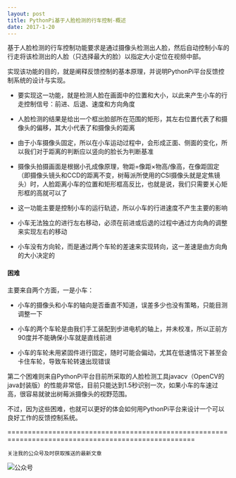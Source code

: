 ```yaml
---
layout: post
title: PythonPi基于人脸检测的行车控制-概述
date: 2017-1-20
---
```

基于人脸检测的行车控制功能要求是通过摄像头检测出人脸，然后自动控制小车的行走将该检测出的人脸（只选择最大的脸）以指定大小定位在视频中部。

实现该功能的目的，就是阐释反馈控制的基本原理，并说明PythonPi平台反馈控制系统的设计与实现。


- 要实现这一功能，就是检测人脸在画面中的位置和大小，以此来产生小车的行走控制信号：前进、后退、速度和方向角度

- 人脸检测的结果是给出一个框出脸部所在范围的矩形，其左右位置代表了和摄像头的偏移，其大小代表了和摄像头的距离

- 由于小车摄像头固定，所以在小车运动过程中，会形成正面、侧面的变化，所以我们对于距离的判断应以竖向的脸长为判断基准

- 摄像头拍摄画面是根据小孔成像原理，物距=像距×物高/像高，在像距固定（即摄像头镜头和CCD的距离不变，树莓派所使用的CSI摄像头就是定焦镜头）时，人脸距离小车的位置和矩形框高反比，也就是说，我们只需要关心矩形框的高就可以了

- 这一功能主要是控制小车的运行轨迹，所以小车的行进速度不产生主要的影响

- 小车无法独立的进行左右移动，必须在前进或后退的过程中通过方向角的调整来实现左右的移动

- 小车没有方向轮，而是通过两个车轮的差速来实现转向，这一差速是由方向角的大小决定的

#### 困难

主要来自两个方面，一是小车：

- 小车的摄像头和小车的轴向是否垂直不知道，误差多少也没有策略，只能目测调整一下

- 小车的两个车轮是由我们手工装配到步进电机的轴上，并未校准，所以正前方90度并不能确保小车就是直线前进

- 小车的车轮未用紧固件进行固定，随时可能会偏动，尤其在低速情况下甚至会卡住车轮，导致车轮转速出现错误

第二个困难则来自PythonPi平台目前所采取的人脸检测工具javacv（OpenCV的java封装版）的性能非常低，目前只能达到1.5秒识别一次，如果小车的车速过高，很容易就驶出树莓派摄像头的视野范围。

不过，因为这些困难，也就可以更好的体会如何用PythonPi平台来设计一个可以良好工作的反馈控制系统。

====================================================================================================

`关注我的公众号及时获取推送的最新文章`

  ![公众号](http://course.pythonpi.top:10008/images/qrcode.jpg)

